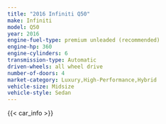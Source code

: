 ```yaml
---
title: "2016 Infiniti Q50"
make: Infiniti
model: Q50
year: 2016
engine-fuel-type: premium unleaded (recommended)
engine-hp: 360
engine-cylinders: 6
transmission-type: Automatic
driven-wheels: all wheel drive
number-of-doors: 4
market-category: Luxury,High-Performance,Hybrid
vehicle-size: Midsize
vehicle-style: Sedan
---
```


{{< car_info >}}
